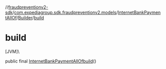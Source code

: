 //[fraudpreventionv2-sdk](../../../../index.md)/[com.expediagroup.sdk.fraudpreventionv2.models](../../index.md)/[InternetBankPaymentAllOf](../index.md)/[Builder](index.md)/[build](build.md)

# build

[JVM]\

public final [InternetBankPaymentAllOf](../index.md)[build](build.md)()
